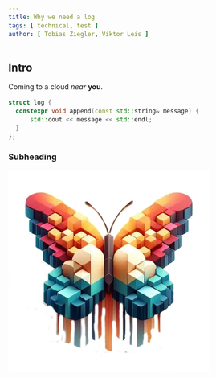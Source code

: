 ```yaml
---
title: Why we need a log
tags: [ technical, test ]
author: [ Tobias Ziegler, Viktor Leis ]
---
```


## Intro

Coming to a cloud *near* **you**.

```cpp
struct log {
  constexpr void append(const std::string& message) {
      std::cout << message << std::endl;
  }
};
```

### Subheading 

![btrblocks logo](../../public/img/logo.png)
